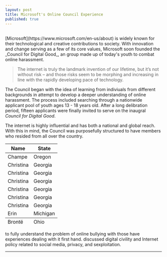 ```yaml
---
layout: post
title: Microsoft's Online Council Experience
published: true
---
```

<br>
[Microsoft](https://www.microsoft.com/en-us/about) is widely known for their technological and creative contributions to society. With innovation and change serving as a few of its core values, Microsoft soon founded the _Council for Digital Good_, an group made up of today's youth to combat online harassment. 


  > The internet is truly the landmark invention of our lifetime, but it’s not without risk – and those risks seem to be morphing and increasing in line with the rapidly developing pace of technology. 

The Council began with the idea of learning from indiviuals from different backgrounds in attempt to develop a deeper understanding of online harassment. The process included searching through a nationwide applicant pool of youth ages 13 - 18 years old. After a long delibration period, fifteen applicants were finally invited to serve on the inaugral _Council for Digital Good_. 

The internet is highly influential and has both a national and global reach. With this in mind, the Council was purposefully structured to have members who resided from all over the country. 

<table>
  <thead>
    <tr>
      <th>Name</th>
      <th>State</th>
    </tr>
  </thead>
  <tfoot>
    <tr>
      <td>Brontë</td>
      <td>Ohio</td>
    </tr>
  </tfoot>
  <tbody>
    <tr>
      <td>Champe</td>
      <td>Oregon</td>
    </tr>
    <tr>
      <td>Christina</td>
      <td>Georgia</td>
    </tr>
    <tr>
      <td>Christina</td>
      <td>Georgia</td>
    </tr>
    <tr>
      <td>Christina</td>
      <td>Georgia</td>
    </tr>
    <tr>
      <td>Christina</td>
      <td>Georgia</td>
    </tr>
    <tr>
      <td>Christina</td>
      <td>Georgia</td>
    </tr>
    <tr>
      <td>Christina</td>
      <td>Georgia</td>
    </tr>
    <tr>
      <td>Erin</td>
      <td>Michigan</td>
    </tr>
  </tbody>
</table>


to fully understand the problem of online bullying with those have experiences dealing with it first hand. discussed digital civility and Internet policy related to social media, privacy, and sexploitation.

<hr>
